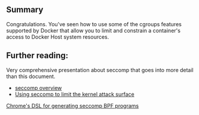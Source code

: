 

## Summary

Congratulations. You've seen how to use some of the cgroups features supported by Docker that allow you to limit and constrain a container's access to Docker Host system resources.


## Further reading:

Very comprehensive presentation about seccomp that goes into more detail than this document.

- [seccomp overview](https://lwn.net/Articles/656307/ )
- [Using seccomp to limit the
kernel attack surface](http://man7.org/conf/lpc2015/limiting_kernel_attack_surface_with_seccomp-LPC_2015-Kerrisk.pdf)


[Chrome's DSL for generating seccomp BPF programs](https://cs.chromium.org/chromium/src/sandbox/linux/bpf_dsl/bpf_dsl.h?sq=package:chromium&dr=CSs)
